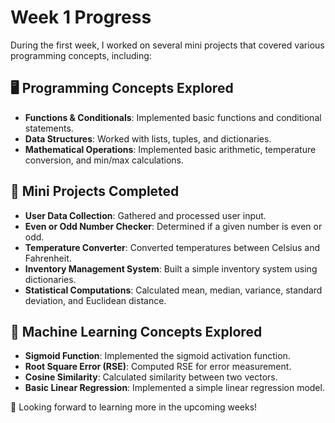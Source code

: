 # Week 1 Progress

During the first week, I worked on several mini projects that covered various programming concepts, including:

## 🖥️ Programming Concepts Explored
- **Functions & Conditionals**: Implemented basic functions and conditional statements.
- **Data Structures**: Worked with lists, tuples, and dictionaries.
- **Mathematical Operations**: Implemented basic arithmetic, temperature conversion, and min/max calculations.

## 📌 Mini Projects Completed
- **User Data Collection**: Gathered and processed user input.
- **Even or Odd Number Checker**: Determined if a given number is even or odd.
- **Temperature Converter**: Converted temperatures between Celsius and Fahrenheit.
- **Inventory Management System**: Built a simple inventory system using dictionaries.
- **Statistical Computations**: Calculated mean, median, variance, standard deviation, and Euclidean distance.

## 🤖 Machine Learning Concepts Explored
- **Sigmoid Function**: Implemented the sigmoid activation function.
- **Root Square Error (RSE)**: Computed RSE for error measurement.
- **Cosine Similarity**: Calculated similarity between two vectors.
- **Basic Linear Regression**: Implemented a simple linear regression model.

🚀 Looking forward to learning more in the upcoming weeks!
